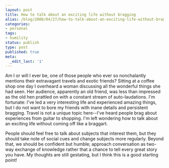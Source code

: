 ```yaml
---
layout: post
title: How to talk about an exciting life without bragging
alias: /blog/2008/04/27/how-to-talk-about-an-exciting-life-without-bragging/
categories:
- personal
tags:
- humility
status: publish
type: post
published: true
meta:
  _edit_last: '1'
---
```

Am I or will I ever be, one of those people who ever so nonchalantly mentions their extravagant travels and exotic friends? Sitting at a coffee shop one day I overheard a woman discussing all the wonderful things she had seen. Her audience, apparently an old friend, was less than impressed as the old hen prattled on with a constant stream of auto-laudations. I'm fortunate: I've led a very interesting life and experienced amazing things, but I do not want to bore my friends with inane details and persistent bragging. Travel is not a unique topic here--I've heard people brag about experiences from guitar to shopping. I'm left wondering how to talk about an exciting life without coming off like a braggart.

People should feel free to talk about subjects that interest them, but they should take note of social cues and change subjects more regularly. Beyond that, we should be confident but humble; approach conversation as two-way exchange of knowledge rather that a chance to tell every great story you have. My thoughts are still gestating, but I think this is a good starting point!
